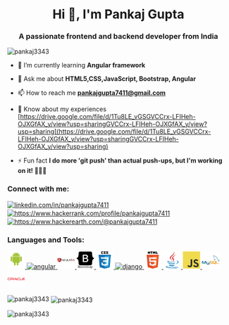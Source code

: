<h1 align="center">Hi 👋, I'm Pankaj Gupta</h1>
<h3 align="center">A passionate frontend and backend developer from India</h3>

<p align="left"> <img src="https://komarev.com/ghpvc/?username=pankaj3343&label=Profile%20views&color=0e75b6&style=flat" alt="pankaj3343" /> </p>

- 🌱 I’m currently learning **Angular framework**

- 💬 Ask me about **HTML5,CSS,JavaScript, Bootstrap, Angular**

- 📫 How to reach me **pankajgupta7411@gmail.com**

- 📄 Know about my experiences [https://drive.google.com/file/d/1Tu8LE_vGSGVCCrx-LFIHeh-OJXGfAX_y/view?usp=sharingGVCCrx-LFIHeh-OJXGfAX_y/view?usp=sharing](https://drive.google.com/file/d/1Tu8LE_vGSGVCCrx-LFIHeh-OJXGfAX_y/view?usp=sharingGVCCrx-LFIHeh-OJXGfAX_y/view?usp=sharing)

- ⚡ Fun fact **I do more 'git push' than actual push-ups, but I'm working on it! 💪👩‍💻**

<h3 align="left">Connect with me:</h3>
<p align="left">
<a href="https://linkedin.com/in/linkedin.com/in/pankajgupta7411" target="blank"><img align="center" src="https://raw.githubusercontent.com/rahuldkjain/github-profile-readme-generator/master/src/images/icons/Social/linked-in-alt.svg" alt="linkedin.com/in/pankajgupta7411" height="30" width="40" /></a>
<a href="https://www.hackerrank.com/https://www.hackerrank.com/profile/pankajgupta7411" target="blank"><img align="center" src="https://raw.githubusercontent.com/rahuldkjain/github-profile-readme-generator/master/src/images/icons/Social/hackerrank.svg" alt="https://www.hackerrank.com/profile/pankajgupta7411" height="30" width="40" /></a>
<a href="https://www.hackerearth.com/https://www.hackerearth.com/@pankajgupta7411" target="blank"><img align="center" src="https://raw.githubusercontent.com/rahuldkjain/github-profile-readme-generator/master/src/images/icons/Social/hackerearth.svg" alt="https://www.hackerearth.com/@pankajgupta7411" height="30" width="40" /></a>
</p>

<h3 align="left">Languages and Tools:</h3>
<p align="left"> <a href="https://developer.android.com" target="_blank" rel="noreferrer"> <img src="https://raw.githubusercontent.com/devicons/devicon/master/icons/android/android-original-wordmark.svg" alt="android" width="40" height="40"/> </a> <a href="https://angular.io" target="_blank" rel="noreferrer"> <img src="https://angular.io/assets/images/logos/angular/angular.svg" alt="angular" width="40" height="40"/> </a> <a href="https://angular.io" target="_blank" rel="noreferrer"> <img src="https://raw.githubusercontent.com/devicons/devicon/master/icons/angularjs/angularjs-original-wordmark.svg" alt="angularjs" width="40" height="40"/> </a> <a href="https://getbootstrap.com" target="_blank" rel="noreferrer"> <img src="https://raw.githubusercontent.com/devicons/devicon/master/icons/bootstrap/bootstrap-plain-wordmark.svg" alt="bootstrap" width="40" height="40"/> </a> <a href="https://www.w3schools.com/css/" target="_blank" rel="noreferrer"> <img src="https://raw.githubusercontent.com/devicons/devicon/master/icons/css3/css3-original-wordmark.svg" alt="css3" width="40" height="40"/> </a> <a href="https://www.djangoproject.com/" target="_blank" rel="noreferrer"> <img src="https://cdn.worldvectorlogo.com/logos/django.svg" alt="django" width="40" height="40"/> </a> <a href="https://www.w3.org/html/" target="_blank" rel="noreferrer"> <img src="https://raw.githubusercontent.com/devicons/devicon/master/icons/html5/html5-original-wordmark.svg" alt="html5" width="40" height="40"/> </a> <a href="https://www.java.com" target="_blank" rel="noreferrer"> <img src="https://raw.githubusercontent.com/devicons/devicon/master/icons/java/java-original.svg" alt="java" width="40" height="40"/> </a> <a href="https://developer.mozilla.org/en-US/docs/Web/JavaScript" target="_blank" rel="noreferrer"> <img src="https://raw.githubusercontent.com/devicons/devicon/master/icons/javascript/javascript-original.svg" alt="javascript" width="40" height="40"/> </a> <a href="https://www.mysql.com/" target="_blank" rel="noreferrer"> <img src="https://raw.githubusercontent.com/devicons/devicon/master/icons/mysql/mysql-original-wordmark.svg" alt="mysql" width="40" height="40"/> </a> <a href="https://www.oracle.com/" target="_blank" rel="noreferrer"> <img src="https://raw.githubusercontent.com/devicons/devicon/master/icons/oracle/oracle-original.svg" alt="oracle" width="40" height="40"/> </a> </p>

<p><img align="left" src="https://github-readme-stats.vercel.app/api/top-langs?username=pankaj3343&show_icons=true&locale=en&layout=compact" alt="pankaj3343" /></p>

<p>&nbsp;<img align="center" src="https://github-readme-stats.vercel.app/api?username=pankaj3343&show_icons=true&locale=en" alt="pankaj3343" /></p>

<p><img align="center" src="https://github-readme-streak-stats.herokuapp.com/?user=pankaj3343&" alt="pankaj3343" /></p>
